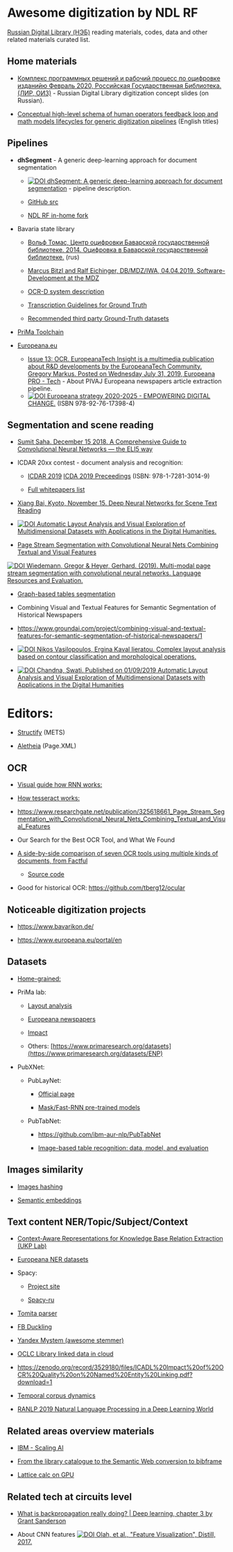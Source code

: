 # Awesome digitization by NDL RF

[Russian Digital Library (НЭБ)](https://rusneb.ru) reading materials, codes, data and other related materials curated list.

## Home materials

* [Комплекс программных решений и рабочий процесс по оцифровке изданийю Февраль 2020, Российская Государственная Библиотека. (ЛИР, ОИЗ)](docs/ndl-rf-digitization-concept-2020-02.pdf) - Russian Digital Library digitization concept slides (on Russian).

* [Conceptual high-level schema of human operators feedback loop and math models lifecycles for generic digitization pipelines](doc/ndl-rf-dpub-reconstruction-pipeline-2020-09-02.pdf) (English titles)

## Pipelines

* __dhSegment__ - A generic deep-learning approach for document segmentation

  - [![DOI](https://zenodo.org/badge/DOI/10.1109/ICFHR-2018.2018.00011.svg) dhSegment: A generic deep-learning approach for document segmentation](https://doi.org/10.1109/ICFHR-2018.2018.00011) - pipeline description.
  
  - [GitHub src](https://github.com/dhlab-epfl/dhSegment)

  - [NDL RF in-home fork](https://github.com/ndlrf-rnd/dhSegment)

* Bavaria state library

  * [Вольф Томас, Центр оцифровки Баварской государственной библиотеке. 2014. Оцифровка в Баварской государственной библиотеке.](https://www.digitale-sammlungen.de/content/dokumente/2014-02-19_MDZ_Wolf.pdf) (rus)

  * [Marcus Bitzl and Ralf Eichinger, DB/MDZ/IWA, 04.04.2019. Software-Development at the MDZ](https://www.digitale-sammlungen.de/content/dokumente/MDZ-Software-Entwicklung_und_IIIF.pdf)

  * [OCR-D system description](https://ocr-d.github.io/en/)
  * [Transcription Guidelines for Ground Truth](https://ocr-d.de/gt//trans_documentation/index.html)
  * [Recommended third party Ground-Truth datasets](https://github.com/cneud/ocr-gt/blob/master/ocr-gt.yml)

* [PriMa Toolchain](https://www.primaresearch.org/tools)

* [Europeana.eu](https://europeana.ru)
    - [Issue 13: OCR. EuropeanaTech Insight is a multimedia     publication about R&D developments by the EuropeanaTech Community. Gregory Markus. Posted on Wednesday July 31, 2019, Europeana PRO - Tech](https://pro.europeana.eu/page/issue-13-ocr) - About PIVAJ Europeana newspapers article extraction pipeline.
    - [![DOI](https://zenodo.org/badge/DOI/10.2759/524581.svg) Europeana strategy 2020-2025 - EMPOWERING DIGITAL CHANGE.](https://doi.org/10.2759/524581) (ISBN 978-92-76-17398-4)
## Segmentation and scene reading

* [Sumit Saha. December 15 2018. A Comprehensive Guide to Convolutional Neural Networks — the ELI5 way
](https://towardsdatascience.com/a-comprehensive-guide-to-convolutional-neural-networks-the-eli5-way-3bd2b1164a53)

* ICDAR 20xx contest - document analysis and recognition:

  * [ICDAR 2019](http://icdar2019.org/) [ICDA 2019 Preceedings](https://dblp.org/db/conf/icdar/icdar2019.html) (ISBN: 978-1-7281-3014-9)

  * [Full whitepapers list](https://dblp1.uni-trier.de/db/conf/icdar/)

* [Xiang Bai, Kyoto, November 15. Deep Neural Networks for Scene Text Reading](http://u-pat.org/ICDAR2017/keynotes/ICDAR2017_Keynote_Prof_Bai.pdf)

* [![DOI](https://zenodo.org/badge/DOI/10.5445/IR/1000089239.svg) Automatic Layout Analysis and Visual Exploration of Multidimensional Datasets with Applications in the Digital Humanities.](https://doi.org/10.5445/IR/1000089239)

* [Page Stream Segmentation with Convolutional Neural Nets Combining Textual and Visual Features](https://arxiv.org/abs/1710.03006)

[![DOI](https://zenodo.org/badge/DOI/10.1007/s10579-019-09476-2.svg) Wiedemann, Gregor & Heyer, Gerhard. (2019). Multi-modal page stream segmentation with convolutional neural networks. Language Resources and Evaluation.](https://doi.org/10.1007/s10579-019-09476-2)

* [Graph-based tables segmentation](https://arxiv.org/pdf/1905.13391.pdf)

* Combining Visual and Textual Features for Semantic Segmentation of Historical Newspapers

* <https://www.groundai.com/project/combining-visual-and-textual-features-for-semantic-segmentation-of-historical-newspapers/1>

* [![DOI](https://zenodo/badges/DOI/10.1016/j.engappai.2017.08.002.svg) Nikos Vasilopoulos, Ergina Kaval lieratou. Complex layout analysis based on contour classification and morphological operations.](https://doi.org/10.1016/j.engappai.2017.08.002)

* [![DOI](https://zenodo/badges/DOI/10.5445/IR/1000089239.svg) Chandna, Swati. Published on 01/09/2019 Automatic Layout Analysis and Visual Exploration of Multidimensional Datasets with Applications in the Digital Humanities](https://doi.org/10.5445/IR/1000089239)

# Editors:

* [Structify](http://dbis-halvar.uibk.ac.at/dokuwiki/doku.php?id=main:structify) (METS)

* [Aletheia](https://www.primaresearch.org/tools/Aletheia) (Page.XML)

## OCR

* [Visual guide how RNN works:](https://distill.pub/2019/memorization-in-rnns/)

* [How tesseract works:](https://machinelearningmedium.com/2019/01/15/breaking-down-tesseract-ocr/)

* <https://www.researchgate.net/publication/325618661_Page_Stream_Segmentation_with_Convolutional_Neural_Nets_Combining_Textual_and_Visual_Features>

* Our Search for the Best OCR Tool, and What We Found

* [A side-by-side comparison of seven OCR tools using multiple kinds of documents, from Factful](https://source.opennews.org/articles/so-many-ocr-options/)

  * [Source code](https://github.com/factful/ocr_testing)
  
* Good for historical OCR: https://github.com/tberg12/ocular  


## Noticeable digitization projects

* <https://www.bavarikon.de/>

* <https://www.europeana.eu/portal/en>

## Datasets

* [Home-grained:](https://drive.google.com/drive/folders/1zq_OPCVLRJk9RdhDuE86e26cAvcsMJt0?usp=sharing)

* PriMa lab:

  * [Layout analysis](https://www.primaresearch.org/dataset/)

  * [Europeana newspapers](https://www.primaresearch.org/datasets/ENP)

  * [Impact](https://www.primaresearch.org/datasets/IMPACT_Digitisation)

  * Others: [https://www.primaresearch.org/datasets](https://www.primaresearch.org/datasets/ENP)

* PubXNet:

  * PubLayNet:

    * [Official page](https://developer.ibm.com/exchanges/data/all/publaynet/)

    * [Mask/Fast-RNN pre-trained models](https://github.com/ibm-aur-nlp/PubLayNet/tree/master/pre-trained-models)

  * PubTabNet:

    * <https://github.com/ibm-aur-nlp/PubTabNet>

    * [Image-based table recognition: data, model, and evaluation](https://arxiv.org/abs/1911.10683)

## Images similarity

* [Images hashing](https://www.digitale-sammlungen.de/content/dokumente/2015-06-24-Wolf_Image_Recognition.pdf)

* [Semantic embeddings](https://www.researchgate.net/figure/Illustration-of-the-proposed-constraints-for-learning-visual-semantic-embeddings_fig2_317356830)

## Text content NER/Topic/Subject/Context

* [Context-Aware Representations for Knowledge Base Relation Extraction (UKP Lab)](https://github.com/UKPLab/emnlp2017-relation-extraction)

* [Europeana NER datasets](https://lab.kb.nl/dataset/europeana-newspapers-ner)

* Spacy:

  * [Project site](https://spacy.io/)

  * [Spacy-ru](https://github.com/buriy/spacy-ru)

* [Tomita parser](https://github.com/yandex/tomita-parser/blob/master/docs/ru/tutorial/README.md)

* [FB Duckling](https://github.com/facebook/duckling)

* [Yandex Mystem (awesome stemmer)](https://yandex.ru/dev/mystem/)

* [OCLC Library linked data in cloud](https://www.oclc.org/research/publications/books/library-linked-data-in-the-cloud/chapter1.html)

* <https://zenodo.org/record/3529180/files/ICADL%20Impact%20of%20OCR%20Quality%20on%20Named%20Entity%20Linking.pdf?download=1>

* [Temporal corpus dynamics](http://ceur-ws.org/Vol-2461/paper_4.pdf)

* [RANLP 2019 Natural Language Processing in a Deep Learning World](http://lml.bas.bg/ranlp2019/proceedings-ranlp-2019.pdf)

## Related areas overview materials

* [IBM - Scaling AI](https://www.research.ibm.com/artificial-intelligence/publications/2018/download/pdf/scalingAI.pdf)

* [From the library catalogue to the Semantic Web conversion to bibframe](https://figshare.com/articles/From_the_library_catalogue_to_the_Semantic_Web_-_The_conversion_process_from_MARC_21_to_BIBFRAME_2_0/6731129/1)

* [Lattice calc on GPU](https://indico.cern.ch/event/764552/contributions/3428328/attachments/1865778/3067959/lattice_2019.pdf)

## Related tech at circuits level

* [What is backpropagation really doing? | Deep learning, chapter 3 by Grant Sanderson](https://www.youtube.com/watch?v=Ilg3gGewQ5U)

* About CNN features [![DOI](https://zenodo.org/badge/DOI/10.23915/distill.00007.svg) Olah, et al., "Feature Visualization", Distill, 2017.](https://doi.org/10.23915/distill.00007)
